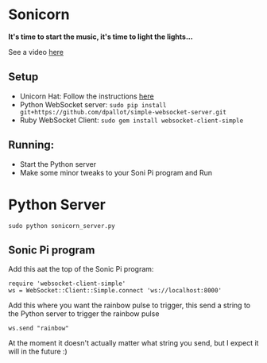 # Sonicorn


**It's time to start the music, it's time to light the lights...**

See a video [here](https://youtu.be/JMZ88CPEMgY)

## Setup

- Unicorn Hat:  Follow the instructions [here](https://github.com/pimoroni/unicorn-hat)
- Python WebSocket server:   `sudo pip install git+https://github.com/dpallot/simple-websocket-server.git`
- Ruby WebSocket Client:  `sudo gem install websocket-client-simple`


## Running:

- Start the Python server
- Make some minor tweaks to your Soni Pi program and Run
 


# Python Server

```
sudo python sonicorn_server.py
```


## Sonic Pi program 

Add this aat the top of the Sonic Pi program:

```
require 'websocket-client-simple'
ws = WebSocket::Client::Simple.connect 'ws://localhost:8000'
```

Add this where you want the rainbow pulse to trigger, this send a string to the Python server to trigger the rainbow pulse

```
ws.send "rainbow"
```


At the moment it doesn't actually matter what string you send, but I expect it will in the future :)

